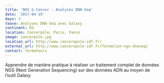 ```yaml
---
title: 'NGS & Cancer : Analyses DNA-Seq'
date: '2017-04-19'
days: 3
tease: Analyses DNA-Seq avec Galaxy
continent: EU
location: Cancerpole, Paris, Fance
image: cancerpole.jpg
location_url: http://www.canceropole-idf.fr/
external_url: http://www.canceropole-idf.fr/formation-ngs-dnaseq/
contact: formateurs
---
```


Apprendre de manière pratique à réaliser un traitement complet de données NGS (Next Generation Sequencing) sur des données ADN au moyen de l’outil Galaxy
